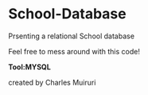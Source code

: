 # School-Database
Prsenting a relational School database 

Feel free to mess around with this code! 

**Tool:MYSQL**



created by Charles Muiruri
